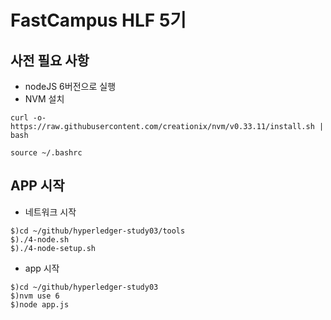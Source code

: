 # FastCampus HLF 5기 
## 사전 필요 사항 ##
* nodeJS 6버전으로 실행
* NVM 설치
```
curl -o- https://raw.githubusercontent.com/creationix/nvm/v0.33.11/install.sh | bash

source ~/.bashrc
```

## APP 시작 ##
* 네트워크 시작

```
$)cd ~/github/hyperledger-study03/tools
$)./4-node.sh
$)./4-node-setup.sh
```

* app 시작

```
$)cd ~/github/hyperledger-study03
$)nvm use 6
$)node app.js
```
